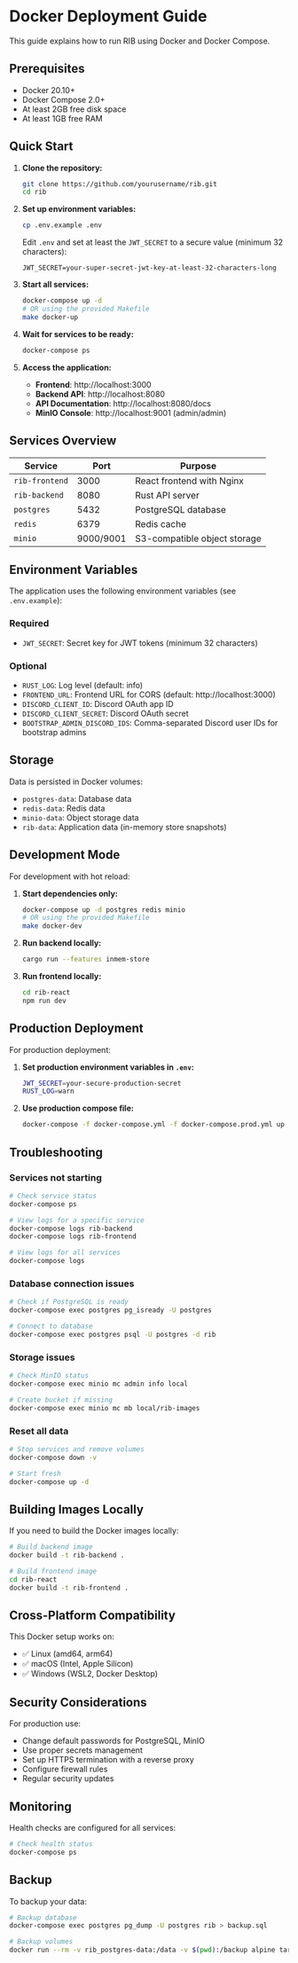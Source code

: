 # Docker Deployment Guide

This guide explains how to run RIB using Docker and Docker Compose.

## Prerequisites

- Docker 20.10+
- Docker Compose 2.0+
- At least 2GB free disk space
- At least 1GB free RAM

## Quick Start

1. **Clone the repository:**
   ```bash
   git clone https://github.com/yourusername/rib.git
   cd rib
   ```

2. **Set up environment variables:**
   ```bash
   cp .env.example .env
   ```
   
   Edit `.env` and set at least the `JWT_SECRET` to a secure value (minimum 32 characters):
   ```
   JWT_SECRET=your-super-secret-jwt-key-at-least-32-characters-long
   ```

3. **Start all services:**
   ```bash
   docker-compose up -d
   # OR using the provided Makefile
   make docker-up
   ```

4. **Wait for services to be ready:**
   ```bash
   docker-compose ps
   ```

5. **Access the application:**
   - **Frontend**: http://localhost:3000
   - **Backend API**: http://localhost:8080
   - **API Documentation**: http://localhost:8080/docs
   - **MinIO Console**: http://localhost:9001 (admin/admin)

## Services Overview

| Service | Port | Purpose |
|---------|------|---------|
| `rib-frontend` | 3000 | React frontend with Nginx |
| `rib-backend` | 8080 | Rust API server |
| `postgres` | 5432 | PostgreSQL database |
| `redis` | 6379 | Redis cache |
| `minio` | 9000/9001 | S3-compatible object storage |

## Environment Variables

The application uses the following environment variables (see `.env.example`):

### Required
- `JWT_SECRET`: Secret key for JWT tokens (minimum 32 characters)

### Optional
- `RUST_LOG`: Log level (default: info)
- `FRONTEND_URL`: Frontend URL for CORS (default: http://localhost:3000)
- `DISCORD_CLIENT_ID`: Discord OAuth app ID
- `DISCORD_CLIENT_SECRET`: Discord OAuth secret
- `BOOTSTRAP_ADMIN_DISCORD_IDS`: Comma-separated Discord user IDs for bootstrap admins

## Storage

Data is persisted in Docker volumes:
- `postgres-data`: Database data
- `redis-data`: Redis data
- `minio-data`: Object storage data
- `rib-data`: Application data (in-memory store snapshots)

## Development Mode

For development with hot reload:

1. **Start dependencies only:**
   ```bash
   docker-compose up -d postgres redis minio
   # OR using the provided Makefile
   make docker-dev
   ```

2. **Run backend locally:**
   ```bash
   cargo run --features inmem-store
   ```

3. **Run frontend locally:**
   ```bash
   cd rib-react
   npm run dev
   ```

## Production Deployment

For production deployment:

1. **Set production environment variables in `.env`:**
   ```bash
   JWT_SECRET=your-secure-production-secret
   RUST_LOG=warn
   ```

2. **Use production compose file:**
   ```bash
   docker-compose -f docker-compose.yml -f docker-compose.prod.yml up -d
   ```

## Troubleshooting

### Services not starting
```bash
# Check service status
docker-compose ps

# View logs for a specific service
docker-compose logs rib-backend
docker-compose logs rib-frontend

# View logs for all services
docker-compose logs
```

### Database connection issues
```bash
# Check if PostgreSQL is ready
docker-compose exec postgres pg_isready -U postgres

# Connect to database
docker-compose exec postgres psql -U postgres -d rib
```

### Storage issues
```bash
# Check MinIO status
docker-compose exec minio mc admin info local

# Create bucket if missing
docker-compose exec minio mc mb local/rib-images
```

### Reset all data
```bash
# Stop services and remove volumes
docker-compose down -v

# Start fresh
docker-compose up -d
```

## Building Images Locally

If you need to build the Docker images locally:

```bash
# Build backend image
docker build -t rib-backend .

# Build frontend image
cd rib-react
docker build -t rib-frontend .
```

## Cross-Platform Compatibility

This Docker setup works on:
- ✅ Linux (amd64, arm64)
- ✅ macOS (Intel, Apple Silicon)
- ✅ Windows (WSL2, Docker Desktop)

## Security Considerations

For production use:
- Change default passwords for PostgreSQL, MinIO
- Use proper secrets management
- Set up HTTPS termination with a reverse proxy
- Configure firewall rules
- Regular security updates

## Monitoring

Health checks are configured for all services:
```bash
# Check health status
docker-compose ps
```

## Backup

To backup your data:
```bash
# Backup database
docker-compose exec postgres pg_dump -U postgres rib > backup.sql

# Backup volumes
docker run --rm -v rib_postgres-data:/data -v $(pwd):/backup alpine tar czf /backup/postgres-backup.tar.gz -C /data .
```